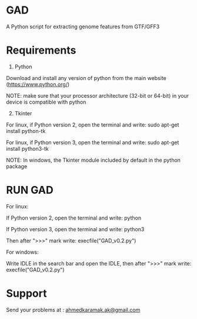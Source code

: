 # GAD

A Python script for extracting genome features from GTF/GFF3

# Requirements
1. Python

Download and install any version of python from the main website (https://www.python.org/)

NOTE: make sure that your processor architecture (32-bit or 64-bit) in your device is compatible with python

2. Tkinter

For linux, if Python version 2, open the terminal and write: sudo apt-get install python-tk

For linux, if Python version 3, open the terminal and write: sudo apt-get install python3-tk

NOTE: In windows, the Tkinter module included by default in the python package

# RUN GAD
For linux:

If Python version 2, open the terminal and write: python

If Python version 3, open the terminal and write: python3

Then after ">>>" mark write: execfile("GAD_v0.2.py")

For windows:

Write IDLE in the search bar and open the IDLE, then after ">>>" mark write: execfile("GAD_v0.2.py")

# Support

Send your problems at : ahmedkaramak.ak@gmail.com
